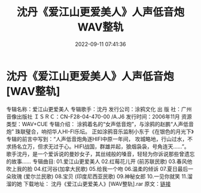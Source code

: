 ﻿---
title: 沈丹《爱江山更爱美人》人声低音炮WAV整轨
date: 2022-09-11 07:41:36
categories: WAV车载音乐、镜像
tags: 华语中文
---
# 沈丹《爱江山更爱美人》人声低音炮[WAV整轨]

专辑名称：爱江山更爱美人
专辑歌手：沈丹
发行公司：涂鸦文化
出 版 社：广州音像出版社
ＩＳＲＣ：CN-F28-04-470-00 /A.J6
发行时间：2006年11月
资源类型：WAV+CUE
专辑介绍：
涂鸦着名的“女声低音炮”，与涂鸦的赵鹏“人声低音炮” 珠联璧合，响彻华人HI-FI乐坛。
正如涂鸦音乐监制小东于《在银色的月光下》专辑的前言中写到：“人声低音炮角逐HIFI中原一年间，
攻城略地，行山过水，不求扬名立万，但求无过于心。HIFI战国，群雄并起，狼烟袅袅，号角连天……”。
歌手沈丹，是一个爱诉说的曼妙女子，其丝绒般的嗓音，轻轻为你诉说那些曾遗忘的故事……
专辑曲目:
01.爱江山更爱美人
02.红莓花儿开 (前苏联民歌)
03.春风他吹上我的脸
04.红河谷(加拿大民歌)
05.给我一个吻
06.温柔的倾诉
07.夏日最后一朵玫瑰 (爱尔兰民歌)
08.宝贝 (印度尼西亚民歌)
09.神秘女郎
10.一见你就笑
11.溜溜的她
下载地址：
沈丹《爱江山更爱美人》[WAV整轨].rar
原文：[链接](https://blog.sina.com.cn/s/blog_1647c7e7601030zcq.html)